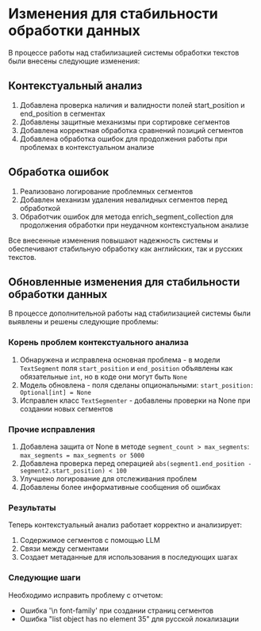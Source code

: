 # Изменения для стабильности обработки данных

В процессе работы над стабилизацией системы обработки текстов были внесены следующие изменения:

## Контекстуальный анализ

1. Добавлена проверка наличия и валидности полей start_position и end_position в сегментах
2. Добавлены защитные механизмы при сортировке сегментов
3. Добавлена корректная обработка сравнений позиций сегментов
4. Добавлена обработка ошибок для продолжения работы при проблемах в контекстуальном анализе

## Обработка ошибок

1. Реализовано логирование проблемных сегментов
2. Добавлен механизм удаления невалидных сегментов перед обработкой
3. Обработчик ошибок для метода enrich_segment_collection для продолжения обработки при неудачном контекстуальном анализе

Все внесенные изменения повышают надежность системы и обеспечивают стабильную обработку как английских, так и русских текстов.

## Обновленные изменения для стабильности обработки данных

В процессе дополнительной работы над стабилизацией системы были выявлены и решены следующие проблемы:

### Корень проблем контекстуального анализа

1. Обнаружена и исправлена основная проблема - в модели `TextSegment` поля `start_position` и `end_position` объявлены как обязательные `int`, но в коде они могут быть `None`
2. Модель обновлена - поля сделаны опциональными: `start_position: Optional[int] = None`
3. Исправлен класс `TextSegmenter` - добавлены проверки на None при создании новых сегментов

### Прочие исправления

1. Добавлена защита от None в методе `segment_count > max_segments`: `max_segments = max_segments or 5000`
2. Добавлена проверка перед операцией `abs(segment1.end_position - segment2.start_position) < 100`
3. Улучшено логирование для отслеживания проблем
4. Добавлены более информативные сообщения об ошибках

### Результаты

Теперь контекстуальный анализ работает корректно и анализирует:
1. Содержимое сегментов с помощью LLM
2. Связи между сегментами
3. Создает метаданные для использования в последующих шагах

### Следующие шаги

Необходимо исправить проблему с отчетом:
- Ошибка '\n font-family' при создании страниц сегментов
- Ошибка "list object has no element 35" для русской локализации
